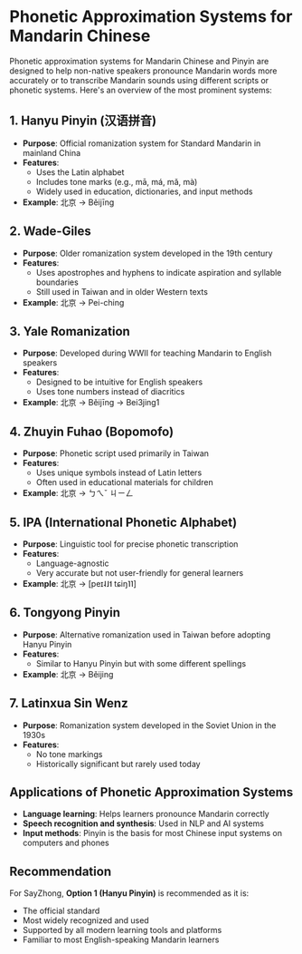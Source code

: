 # Phonetic Approximation Systems for Mandarin Chinese

Phonetic approximation systems for Mandarin Chinese and Pinyin are designed to help non-native speakers pronounce Mandarin words more accurately or to transcribe Mandarin sounds using different scripts or phonetic systems. Here's an overview of the most prominent systems:

## 1. Hanyu Pinyin (汉语拼音)

- **Purpose**: Official romanization system for Standard Mandarin in mainland China
- **Features**:
  - Uses the Latin alphabet
  - Includes tone marks (e.g., mā, má, mǎ, mà)
  - Widely used in education, dictionaries, and input methods
- **Example**: 北京 → Běijīng

## 2. Wade-Giles

- **Purpose**: Older romanization system developed in the 19th century
- **Features**:
  - Uses apostrophes and hyphens to indicate aspiration and syllable boundaries
  - Still used in Taiwan and in older Western texts
- **Example**: 北京 → Pei-ching

## 3. Yale Romanization

- **Purpose**: Developed during WWII for teaching Mandarin to English speakers
- **Features**:
  - Designed to be intuitive for English speakers
  - Uses tone numbers instead of diacritics
- **Example**: 北京 → Běijīng → Bei3jing1

## 4. Zhuyin Fuhao (Bopomofo)

- **Purpose**: Phonetic script used primarily in Taiwan
- **Features**:
  - Uses unique symbols instead of Latin letters
  - Often used in educational materials for children
- **Example**: 北京 → ㄅㄟˇ ㄐㄧㄥ

## 5. IPA (International Phonetic Alphabet)

- **Purpose**: Linguistic tool for precise phonetic transcription
- **Features**:
  - Language-agnostic
  - Very accurate but not user-friendly for general learners
- **Example**: 北京 → [peɪ˨˩˦ tɕiŋ˥˥]

## 6. Tongyong Pinyin

- **Purpose**: Alternative romanization used in Taiwan before adopting Hanyu Pinyin
- **Features**:
  - Similar to Hanyu Pinyin but with some different spellings
- **Example**: 北京 → Běijing

## 7. Latinxua Sin Wenz

- **Purpose**: Romanization system developed in the Soviet Union in the 1930s
- **Features**:
  - No tone markings
  - Historically significant but rarely used today

## Applications of Phonetic Approximation Systems

- **Language learning**: Helps learners pronounce Mandarin correctly
- **Speech recognition and synthesis**: Used in NLP and AI systems
- **Input methods**: Pinyin is the basis for most Chinese input systems on computers and phones

## Recommendation

For SayZhong, **Option 1 (Hanyu Pinyin)** is recommended as it is:
- The official standard
- Most widely recognized and used
- Supported by all modern learning tools and platforms
- Familiar to most English-speaking Mandarin learners